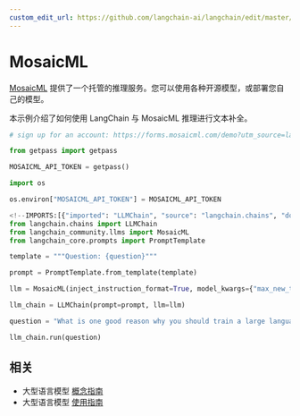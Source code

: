 ```yaml
---
custom_edit_url: https://github.com/langchain-ai/langchain/edit/master/docs/docs/integrations/llms/mosaicml.ipynb
---
```

# MosaicML

[MosaicML](https://docs.mosaicml.com/en/latest/inference.html) 提供了一个托管的推理服务。您可以使用各种开源模型，或部署您自己的模型。

本示例介绍了如何使用 LangChain 与 MosaicML 推理进行文本补全。


```python
# sign up for an account: https://forms.mosaicml.com/demo?utm_source=langchain

from getpass import getpass

MOSAICML_API_TOKEN = getpass()
```


```python
import os

os.environ["MOSAICML_API_TOKEN"] = MOSAICML_API_TOKEN
```


```python
<!--IMPORTS:[{"imported": "LLMChain", "source": "langchain.chains", "docs": "https://python.langchain.com/api_reference/langchain/chains/langchain.chains.llm.LLMChain.html", "title": "MosaicML"}, {"imported": "MosaicML", "source": "langchain_community.llms", "docs": "https://python.langchain.com/api_reference/community/llms/langchain_community.llms.mosaicml.MosaicML.html", "title": "MosaicML"}, {"imported": "PromptTemplate", "source": "langchain_core.prompts", "docs": "https://python.langchain.com/api_reference/core/prompts/langchain_core.prompts.prompt.PromptTemplate.html", "title": "MosaicML"}]-->
from langchain.chains import LLMChain
from langchain_community.llms import MosaicML
from langchain_core.prompts import PromptTemplate
```


```python
template = """Question: {question}"""

prompt = PromptTemplate.from_template(template)
```


```python
llm = MosaicML(inject_instruction_format=True, model_kwargs={"max_new_tokens": 128})
```


```python
llm_chain = LLMChain(prompt=prompt, llm=llm)
```


```python
question = "What is one good reason why you should train a large language model on domain specific data?"

llm_chain.run(question)
```


## 相关

- 大型语言模型 [概念指南](/docs/concepts/#llms)
- 大型语言模型 [使用指南](/docs/how_to/#llms)
